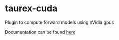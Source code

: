# taurex-cuda
Plugin to compute forward models using nVidia gpus

Documentation can be found [here](https://taurex3-public.readthedocs.io/en/latest/)